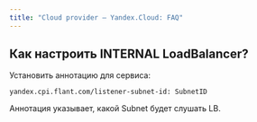 ```yaml
---
title: "Сloud provider — Yandex.Cloud: FAQ"
---
```


## Как настроить INTERNAL LoadBalancer?

Установить аннотацию для сервиса:
```
yandex.cpi.flant.com/listener-subnet-id: SubnetID
```
Аннотация указывает, какой Subnet будет слушать LB.
